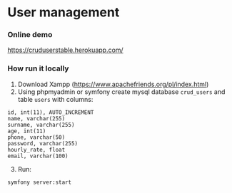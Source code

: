 # User management
### Online demo
https://cruduserstable.herokuapp.com/

### How run it locally

1. Download Xampp (https://www.apachefriends.org/pl/index.html)
2. Using phpmyadmin or symfony create mysql database `crud_users` and table `users` with columns:
```
id, int(11), AUTO_INCREMENT
name, varchar(255)
surname, varchar(255)
age, int(11)
phone, varchar(50)
password, varchar(255)
hourly_rate, float
email, varchar(100)	
```
3. Run:
```
symfony server:start
```
